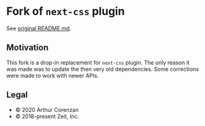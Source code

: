 # Fork of `next-css` plugin

See [original README.md](https://github.com/zeit/next-plugins/blob/master/packages/next-css/readme.md).

## Motivation

This fork is a drop-in replacement for `next-css` plugin. The only reason it was made was to update the then very old dependencies. Some corrections were made to work with newer APIs.

## Legal

- © 2020 Arthur Corenzan
- © 2018-present Zeit, Inc.
